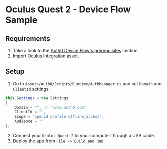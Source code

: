 # Oculus Quest 2 - Device Flow Sample

## Requirements
1. Take a look to the [Auth0 Device Flow's prerequisites](https://auth0.com/docs/quickstart/native/device/01-login#prerequisites) section.
2. Import [Oculus Integration](https://assetstore.unity.com/packages/tools/integration/oculus-integration-82022) asset.

## Setup
1. Go to `Assets/Auth0/Scripts/Runtime/AuthManager.cs` and set `Domain` and `ClientId` settings:

```cs
this.Settings = new Settings
{
    Domain = "", // "acme.auth0.com"
    ClientId = "",
    Scope = "openid profile offline_access",
    Audience = ""
};
```

2. Connect your `Oculus Quest 2` to your computer through a USB cable.
3. Deploy the app from `File -> Build and Run`.
